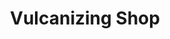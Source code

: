 ---
title: "Vulcanizing Shop"
url: /davao-city/vulcanizing-shop-carlos-p-garcia-highway/
shop: car repair
---